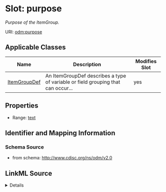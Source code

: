 # Slot: purpose


_Purpose of the ItemGroup._



URI: [odm:purpose](http://www.cdisc.org/ns/odm/v2.0/purpose)



<!-- no inheritance hierarchy -->




## Applicable Classes

| Name | Description | Modifies Slot |
| --- | --- | --- |
[ItemGroupDef](ItemGroupDef.md) | An ItemGroupDef describes a type of variable or field grouping that can occur... |  yes  |







## Properties

* Range: [text](text.md)





## Identifier and Mapping Information







### Schema Source


* from schema: http://www.cdisc.org/ns/odm/v2.0




## LinkML Source

<details>
```yaml
name: purpose
description: Purpose of the ItemGroup.
from_schema: http://www.cdisc.org/ns/odm/v2.0
rank: 1000
alias: purpose
domain_of:
- ItemGroupDef
range: text

```
</details>